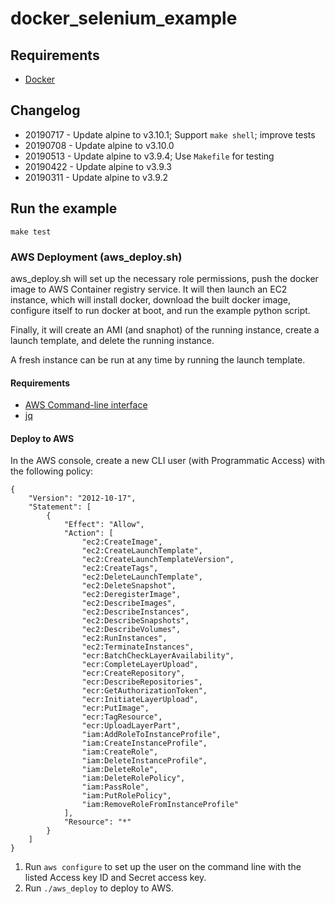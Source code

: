 # docker\_selenium\_example

## Requirements
 * [Docker]

## Changelog
 * 20190717 - Update alpine to v3.10.1; Support `make shell`; improve tests
 * 20190708 - Update alpine to v3.10.0
 * 20190513 - Update alpine to v3.9.4; Use `Makefile` for testing
 * 20190422 - Update alpine to v3.9.3
 * 20190311 - Update alpine to v3.9.2

## Run the example
`make test`

### AWS Deployment (aws\_deploy.sh)

aws\_deploy.sh will set up the necessary role permissions, push the docker 
image to AWS Container registry service. It will then launch an EC2 
instance, which will install docker, download the built docker image, 
configure itself to run docker at boot, and run the example python script.

Finally, it will create an AMI (and snaphot) of the running instance, 
create a launch template, and delete the running instance.

A fresh instance can be run at any time by running the launch template.

#### Requirements
 * [AWS Command-line interface]
 * [jq]


#### Deploy to AWS

In the AWS console, create a new CLI user (with Programmatic Access) with 
the following policy:
```
{
    "Version": "2012-10-17",
    "Statement": [
        {
            "Effect": "Allow",
            "Action": [
                "ec2:CreateImage",
                "ec2:CreateLaunchTemplate",
                "ec2:CreateLaunchTemplateVersion",
                "ec2:CreateTags",
                "ec2:DeleteLaunchTemplate",
                "ec2:DeleteSnapshot",
                "ec2:DeregisterImage",
                "ec2:DescribeImages",
                "ec2:DescribeInstances",
                "ec2:DescribeSnapshots",
                "ec2:DescribeVolumes",
                "ec2:RunInstances",
                "ec2:TerminateInstances",
                "ecr:BatchCheckLayerAvailability",
                "ecr:CompleteLayerUpload",
                "ecr:CreateRepository",
                "ecr:DescribeRepositories",
                "ecr:GetAuthorizationToken",
                "ecr:InitiateLayerUpload",
                "ecr:PutImage",
                "ecr:TagResource",
                "ecr:UploadLayerPart",
                "iam:AddRoleToInstanceProfile",
                "iam:CreateInstanceProfile",
                "iam:CreateRole",
                "iam:DeleteInstanceProfile",
                "iam:DeleteRole",
                "iam:DeleteRolePolicy",
                "iam:PassRole",
                "iam:PutRolePolicy",
                "iam:RemoveRoleFromInstanceProfile"
            ],
            "Resource": "*"
        }
    ]
}
```

1. Run `aws configure` to set up the user on the command line with the 
listed Access key ID and Secret access key.
2. Run `./aws_deploy` to deploy to AWS.

[Docker]: https://www.docker.com
[AWS Command-line interface]: https://aws.amazon.com/cli/
[jq]: https://stedolan.github.io/jq/
